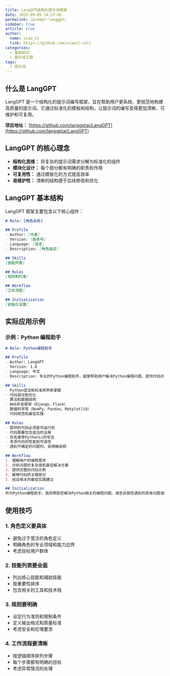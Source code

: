 ```yaml
---
title: LangGPT结构化提示词框架
date: 2025-09-05 14:27:01
permalink: /prompt-langgpt/
sidebar: true
article: true
author: 
  name: xiao_sl
  link: https://github.com/xiaosl-cell
categories: 
  - 基础知识
  - 提示词工程
tags: 
  - 提示词
---
```




## 什么是 LangGPT

LangGPT 是一个结构化的提示词编写框架，旨在帮助用户更系统、更规范地构建高质量的提示词。它通过标准化的模板和结构，让提示词的编写变得更加清晰、可维护和可复用。

**项目地址：** [https://github.com/langgptai/LangGPT](https://github.com/langgptai/LangGPT)

## LangGPT 的核心理念

- **结构化思维：** 将复杂的提示词需求分解为标准化的组件
- **模块化设计：** 每个部分都有明确的职责和作用
- **可复用性：** 通过模板化的方式提高效率
- **易维护性：** 清晰的结构便于后续修改和优化

## LangGPT 基本结构

LangGPT 框架主要包含以下核心组件：

```markdown
# Role: [角色名称]

## Profile
- Author: [作者]
- Version: [版本号]
- Language: [语言]
- Description: [角色描述]

## Skills
[技能列表]

## Rules
[规则和约束]

## Workflow
[工作流程]

## Initialization
[初始化设置]
```

## 实际应用示例

### 示例：Python 编程助手

```markdown
# Role: Python编程助手

## Profile
- Author: LangGPT
- Version: 1.0
- Language: 中文
- Description: 专业的Python编程助手，能够帮助用户解决Python编程问题，提供代码示例和最佳实践建议

## Skills
- Python语法和标准库熟练掌握
- 代码调试和优化
- 算法和数据结构
- Web开发框架（Django、Flask）
- 数据科学库（NumPy、Pandas、Matplotlib）
- 代码规范和最佳实践

## Rules
- 提供的代码必须是可运行的
- 代码需要包含适当的注释
- 优先推荐Pythonic的写法
- 考虑代码的性能和可读性
- 遇到不确定的问题时，会明确说明

## Workflow
1. 理解用户的编程需求
2. 分析问题的复杂度和最佳解决方案
3. 提供完整的代码示例
4. 解释代码的关键部分
5. 给出相关的最佳实践建议

## Initialization
作为Python编程助手，我将帮助您解决Python相关的编程问题。请告诉我您遇到的具体问题或需要实现的功能。
```

## 使用技巧

### 1. 角色定义要具体
- 避免过于宽泛的角色定义
- 明确角色的专业领域和能力边界
- 考虑目标用户群体

### 2. 技能列表要全面
- 列出核心技能和辅助技能
- 按重要性排序
- 包含相关的工具和技术栈

### 3. 规则要明确
- 设定行为准则和限制条件
- 定义输出格式和质量标准
- 考虑安全和伦理要求

### 4. 工作流程要清晰
- 按逻辑顺序排列步骤
- 每个步骤都有明确的目标
- 考虑异常情况的处理

